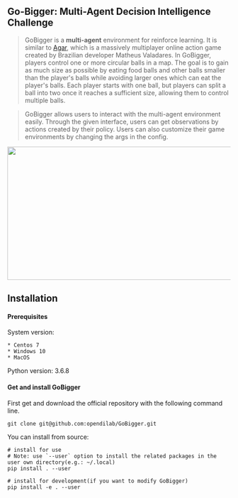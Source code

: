 ## Go-Bigger: Multi-Agent Decision Intelligence Challenge

> GoBigger is a **multi-agent** environment for reinforce learning. It is similar to [Agar](https://agar.io/), which is a massively multiplayer online action game created by Brazilian developer Matheus Valadares. In GoBigger, players control one or more circular balls in a map. The goal is to gain as much size as possible by eating food balls and other balls smaller than the player's balls while avoiding larger ones which can eat the player's balls. Each player starts with one ball, but players can split a ball into two once it reaches a sufficient size, allowing them to control multiple balls.

> GoBigger allows users to interact with the multi-agent environment easily. Through the given interface, users can get observations by actions created by their policy. Users can also customize their game environments by changing the args in the config.

<div align=center><img width = '600' height ='300' src ="https://github.com/opendilab/GoBigger/blob/main/images/overview.gif"/></div>

## Installation

#### Prerequisites

System version:

    * Centos 7
    * Windows 10
    * MacOS 

Python version: 3.6.8

#### Get and install GoBigger

First get and download the official repository with the following command line.

```
git clone git@github.com:opendilab/GoBigger.git
```

You can install from source:

```
# install for use
# Note: use `--user` option to install the related packages in the user own directory(e.g.: ~/.local)
pip install . --user
     
# install for development(if you want to modify GoBigger)
pip install -e . --user
```


